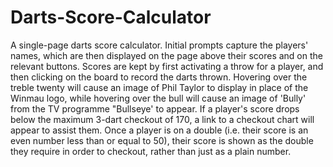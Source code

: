 # Darts-Score-Calculator
A single-page darts score calculator. Initial prompts capture the players' names, which are then displayed on the page above their scores and on the relevant buttons. Scores are kept by first activating a throw for a player, and then clicking on the board to record the darts thrown. Hovering over the treble twenty will cause an image of Phil Taylor to display in place of the Winmau logo, while hovering over the bull will cause an image of 'Bully' from the TV programme "Bullseye' to appear. If a player's score drops below the maximum 3-dart checkout of 170, a link to a checkout chart will appear to assist them. Once a player is on a double (i.e. their score is an even number less than or equal to 50), their score is shown as the double they require in order to checkout, rather than just as a plain number.
